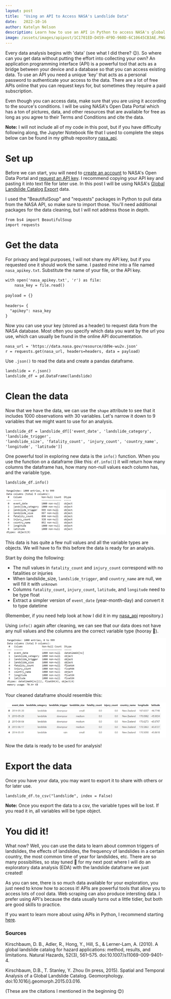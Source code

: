 ```yaml
---
layout: post
title:  "Using an API to Access NASA's Landslide Data"
date:   2022-10-16
author: Katelyn Nelson
description: Learn how to use an API in Python to access NASA's global landslide data
image: /assets/images/apipost/1C1701ED-D459-4F9D-960D-6C10645CB3AE.PNG
---
```


Every data analysis begins with 'data' (see what I did there? 😉). So where can you get data without putting the effort into collecting your own? An application programming interface (API) is a powerful tool that acts as a bridge between your device and a database so that you can access existing data. To use an API you need a unique 'key' that acts as a personal password to authenticate your access to the data. There are a lot of free APIs online that you can request keys for, but sometimes they require a paid subscription.

Even though you can access data, make sure that you are using it according to the source's conditions. I will be using NASA's Open Data Portal which has a ton of pictures, data, and other resources that are available for free as long as you agree to their Terms and Conditions and cite the data.

**Note:** I will not include all of my code in this post, but if you have difficulty following along, the Jupyter Notebook file that I used to complete the steps below can be found in my github repository [nasa_api](https://github.com/katelynnelson38/nasa_api).

# Set up

Before we can start, you will need to [create an account](https://data.nasa.gov/login) to NASA's Open Data Portal and [request an API key](https://api.nasa.gov/index.html#signUp). I recommend copying your API key and pasting it into text file for later use. In this post I will be using NASA's [Global Landslide Catalog Export](https://data.nasa.gov/Earth-Science/Global-Landslide-Catalog-Export/dd9e-wu2v) data.

I used the "BeautifulSoup" and "requests" packages in Python to pull data from the NASA API, so make sure to import those. You'll need additional packages for the data cleaning, but I will not address those in depth.

```
from bs4 import BeautifulSoup
import requests
```

# Get the data

For privacy and legal purposes, I will not share my API key, but if you requested one it should work the same. I pasted mine into a file named `nasa_apikey.txt`. Substitute the name of your file, or the API key.

```
with open('nasa_apikey.txt', 'r') as file:
    nasa_key = file.read()

payload = {}

headers= {
  "apikey": nasa_key
}
```

Now you can use your key (stored as a header) to request data from the NASA database. Most often you specify which data you want by the url you use, which can usually be found in the online API documentation.

```
nasa_url = 'https://data.nasa.gov/resource/dd9e-wu2v.json'
r = requests.get(nasa_url, headers=headers, data = payload)
```

Use `.json()` to read the data and create a pandas dataframe.

```
landslide = r.json()
landslide_df = pd.DataFrame(landslide)
```

# Clean the data

Now that we have the data, we can use the `shape` attribute to see that it includes 1000 observations with 30 variables. Let's narrow it down to 9 variables that we might want to use for an analysis.

```
landslide_df = landslide_df[['event_date', 'landslide_category', 'landslide_trigger', 
'landslide_size', 'fatality_count', 'injury_count', 'country_name', 'longitude', 'latitude']]
```

One powerful tool in exploring new data is the `info()` function. When you use the function on a dataframe (like this: `df.info()`) it will return how many columns the dataframe has, how many non-null values each column has, and the variable type.

```
landslide_df.info()
```

![first info](https://raw.githubusercontent.com/katelynnelson38/stat386-projects/main/assets/images/apipost/first.info.PNG)

This data is has quite a few null values and all the variable types are objects. We will have to fix this before the data is ready for an analysis. 

Start by doing the following:

- The null values in `fatality_count` and `injury_count` correspond with no fatalities or injuries
- When landslide_size, `landslide_trigger`, and `country_name` are null, we will fill it with `unknown`
- Columns `fatality_count`, `injury_count`, `latitude`, and `longitude` need to be type float
- Extract a simpler version of `event_date` (year-month-day) and convert it to type datetime

(Remember, if you need help look at how I did it in my [nasa_api](https://github.com/katelynnelson38/nasa_api) repository.)

Using `info()` again after cleaning, we can see that our data does not have any null values and the columns are the correct variable type (hooray 🎉).

![second info](https://raw.githubusercontent.com/katelynnelson38/stat386-projects/main/assets/images/apipost/second.info.PNG)

Your cleaned dataframe should resemble this:

![landslide df](https://raw.githubusercontent.com/katelynnelson38/stat386-projects/main/assets/images/apipost/cleaned_df.PNG)

Now the data is ready to be used for analysis!

# Export the data

Once you have your data, you may want to export it to share with others or for later use.

```
landslide_df.to_csv("landslide", index = False)
```

**Note:** Once you export the data to a csv, the variable types will be lost. If you read it in, all variables will be type object.

# You did it!

What now? Well, you can use the data to learn about common triggers of landslides, the effects of landslides, the frequency of landslides in a certain country, the most common time of year for landslides, etc. There are so many possibilties, so stay tuned 👀 for my next post where I will do an exploratory data analysis (EDA) with the landslide dataframe we just created!

As you can see, there is so much data available for your exploration, you just need to know how to access it! APIs are powerful tools that allow you to access lots of cool data. Web scraping can also produce intersting data. I prefer using API's because the data usually turns out a little tidier, but both are good skills to practice.

If you want to learn more about using APIs in Python, I recommend starting [here](https://wesmckinney.com/book/accessing-data.html#io_web_apis). 

### Sources

Kirschbaum, D. B., Adler, R., Hong, Y., Hill, S., & Lerner-Lam, A. (2010). A global landslide catalog for hazard applications: method, results, and limitations. Natural Hazards, 52(3), 561–575. doi:10.1007/s11069-009-9401-4.

Kirschbaum, D.B., T. Stanley, Y. Zhou (In press, 2015). Spatial and Temporal Analysis of a Global Landslide Catalog. Geomorphology. doi:10.1016/j.geomorph.2015.03.016.

(These are the citations I mentioned in the beginning 😊)
